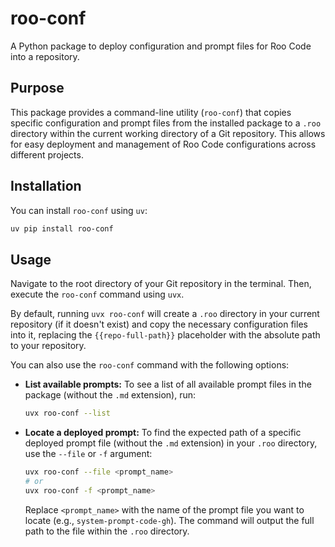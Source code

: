 # roo-conf

A Python package to deploy configuration and prompt files for Roo Code into a repository.

## Purpose

This package provides a command-line utility (`roo-conf`) that copies specific configuration and prompt files from the installed package to a `.roo` directory within the current working directory of a Git repository. This allows for easy deployment and management of Roo Code configurations across different projects.

## Installation

You can install `roo-conf` using `uv`:

```bash
uv pip install roo-conf
```

## Usage

Navigate to the root directory of your Git repository in the terminal. Then, execute the `roo-conf` command using `uvx`.

By default, running `uvx roo-conf` will create a `.roo` directory in your current repository (if it doesn't exist) and copy the necessary configuration files into it, replacing the `{{repo-full-path}}` placeholder with the absolute path to your repository.

You can also use the `roo-conf` command with the following options:

*   **List available prompts:** To see a list of all available prompt files in the package (without the `.md` extension), run:

    ```bash
    uvx roo-conf --list
    ```

*   **Locate a deployed prompt:** To find the expected path of a specific deployed prompt file (without the `.md` extension) in your `.roo` directory, use the `--file` or `-f` argument:

    ```bash
    uvx roo-conf --file <prompt_name>
    # or
    uvx roo-conf -f <prompt_name>
    ```

    Replace `<prompt_name>` with the name of the prompt file you want to locate (e.g., `system-prompt-code-gh`). The command will output the full path to the file within the `.roo` directory.
